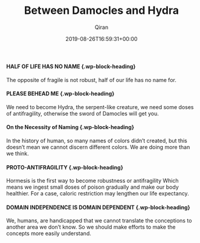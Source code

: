 ﻿---
title: Between Damocles and Hydra
author: Qiran
type: post
date: 2019-08-26T16:59:31+00:00
aliases: ["/between-damocles-and-hydra/"]
categories:
  - 'Antifragile: Things That Gain From Disorder'

---
#### HALF OF LIFE HAS NO NAME {.wp-block-heading}

The opposite of fragile is not robust, half of our life has no name for.

#### PLEASE BEHEAD ME {.wp-block-heading}

We need to become Hydra, the serpent-like creature, we need some doses of antifragility, otherwise the sword of Damocles will get you.

#### On the Necessity of Naming {.wp-block-heading}

In the history of human, so many names of colors didn&#8217;t created, but this doesn&#8217;t mean we cannot discern different colors. We are doing more than we think.

#### PROTO-ANTIFRAGILITY {.wp-block-heading}

Hormesis is the first way to become robustness or antifragility Which means we ingest small doses of poison gradually and make our body healthier. For a case, caloric restriction may lengthen our life expectancy.

#### DOMAIN INDEPENDENCE IS DOMAIN DEPENDENT {.wp-block-heading}

We, humans, are handicapped that we cannot translate the conceptions to another area we don&#8217;t know. So we should make efforts to make the concepts more easily understand.
